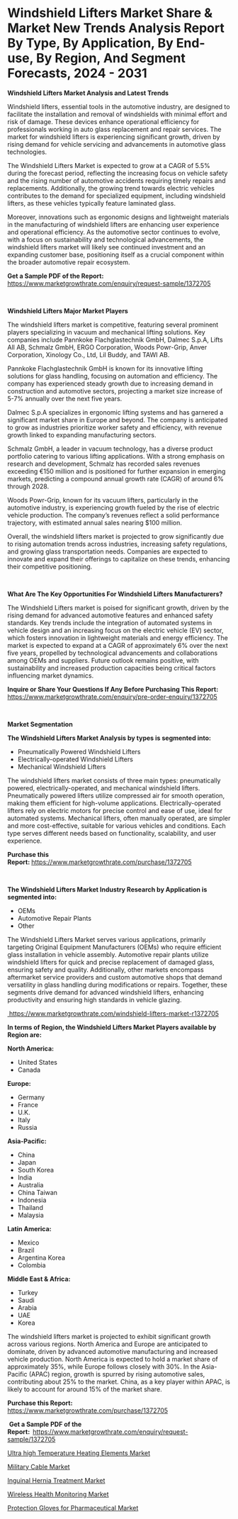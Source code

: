 <p><h1>Windshield Lifters Market Share & Market New Trends Analysis Report By Type, By Application, By End-use, By Region, And Segment Forecasts, 2024 - 2031</h1></p><p><strong>Windshield Lifters Market Analysis and Latest Trends</strong></p>
<p><p>Windshield lifters, essential tools in the automotive industry, are designed to facilitate the installation and removal of windshields with minimal effort and risk of damage. These devices enhance operational efficiency for professionals working in auto glass replacement and repair services. The market for windshield lifters is experiencing significant growth, driven by rising demand for vehicle servicing and advancements in automotive glass technologies.</p><p>The Windshield Lifters Market is expected to grow at a CAGR of 5.5% during the forecast period, reflecting the increasing focus on vehicle safety and the rising number of automotive accidents requiring timely repairs and replacements. Additionally, the growing trend towards electric vehicles contributes to the demand for specialized equipment, including windshield lifters, as these vehicles typically feature laminated glass.</p><p>Moreover, innovations such as ergonomic designs and lightweight materials in the manufacturing of windshield lifters are enhancing user experience and operational efficiency. As the automotive sector continues to evolve, with a focus on sustainability and technological advancements, the windshield lifters market will likely see continued investment and an expanding customer base, positioning itself as a crucial component within the broader automotive repair ecosystem.</p></p>
<p><strong>Get a Sample PDF of the Report:&nbsp;</strong> <a href="https://www.marketgrowthrate.com/enquiry/request-sample/1372705">https://www.marketgrowthrate.com/enquiry/request-sample/1372705</a></p>
<p>&nbsp;</p>
<p><strong>Windshield Lifters Major Market Players</strong></p>
<p><p>The windshield lifters market is competitive, featuring several prominent players specializing in vacuum and mechanical lifting solutions. Key companies include Pannkoke Flachglastechnik GmbH, Dalmec S.p.A, Lifts All AB, Schmalz GmbH, ERGO Corporation, Woods Powr-Grip, Anver Corporation, Xinology Co., Ltd, Lil Buddy, and TAWI AB.</p><p>Pannkoke Flachglastechnik GmbH is known for its innovative lifting solutions for glass handling, focusing on automation and efficiency. The company has experienced steady growth due to increasing demand in construction and automotive sectors, projecting a market size increase of 5-7% annually over the next five years.</p><p>Dalmec S.p.A specializes in ergonomic lifting systems and has garnered a significant market share in Europe and beyond. The company is anticipated to grow as industries prioritize worker safety and efficiency, with revenue growth linked to expanding manufacturing sectors.</p><p>Schmalz GmbH, a leader in vacuum technology, has a diverse product portfolio catering to various lifting applications. With a strong emphasis on research and development, Schmalz has recorded sales revenues exceeding €150 million and is positioned for further expansion in emerging markets, predicting a compound annual growth rate (CAGR) of around 6% through 2028.</p><p>Woods Powr-Grip, known for its vacuum lifters, particularly in the automotive industry, is experiencing growth fueled by the rise of electric vehicle production. The company’s revenues reflect a solid performance trajectory, with estimated annual sales nearing $100 million.</p><p>Overall, the windshield lifters market is projected to grow significantly due to rising automation trends across industries, increasing safety regulations, and growing glass transportation needs. Companies are expected to innovate and expand their offerings to capitalize on these trends, enhancing their competitive positioning.</p></p>
<p>&nbsp;</p>
<p><strong>What Are The Key Opportunities For Windshield Lifters Manufacturers?</strong></p>
<p><p>The Windshield Lifters market is poised for significant growth, driven by the rising demand for advanced automotive features and enhanced safety standards. Key trends include the integration of automated systems in vehicle design and an increasing focus on the electric vehicle (EV) sector, which fosters innovation in lightweight materials and energy efficiency. The market is expected to expand at a CAGR of approximately 6% over the next five years, propelled by technological advancements and collaborations among OEMs and suppliers. Future outlook remains positive, with sustainability and increased production capacities being critical factors influencing market dynamics.</p></p>
<p><strong>Inquire or Share Your Questions If Any Before Purchasing This Report:</strong> <a href="https://www.marketgrowthrate.com/enquiry/pre-order-enquiry/1372705">https://www.marketgrowthrate.com/enquiry/pre-order-enquiry/1372705</a></p>
<p>&nbsp;</p>
<p><strong>Market Segmentation</strong></p>
<p><strong>The Windshield Lifters Market Analysis by types is segmented into:</strong></p>
<p><ul><li>Pneumatically Powered Windshield Lifters</li><li>Electrically-operated Windshield Lifters</li><li>Mechanical Windshield Lifters</li></ul></p>
<p><p>The windshield lifters market consists of three main types: pneumatically powered, electrically-operated, and mechanical windshield lifters. Pneumatically powered lifters utilize compressed air for smooth operation, making them efficient for high-volume applications. Electrically-operated lifters rely on electric motors for precise control and ease of use, ideal for automated systems. Mechanical lifters, often manually operated, are simpler and more cost-effective, suitable for various vehicles and conditions. Each type serves different needs based on functionality, scalability, and user experience.</p></p>
<p><strong>Purchase this Report:&nbsp;</strong><a href="https://www.marketgrowthrate.com/purchase/1372705">https://www.marketgrowthrate.com/purchase/1372705</a></p>
<p>&nbsp;</p>
<p><strong>The Windshield Lifters Market Industry Research by Application is segmented into:</strong></p>
<p><ul><li>OEMs</li><li>Automotive Repair Plants</li><li>Other</li></ul></p>
<p><p>The Windshield Lifters Market serves various applications, primarily targeting Original Equipment Manufacturers (OEMs) who require efficient glass installation in vehicle assembly. Automotive repair plants utilize windshield lifters for quick and precise replacement of damaged glass, ensuring safety and quality. Additionally, other markets encompass aftermarket service providers and custom automotive shops that demand versatility in glass handling during modifications or repairs. Together, these segments drive demand for advanced windshield lifters, enhancing productivity and ensuring high standards in vehicle glazing.</p></p>
<p><a href="https://www.marketgrowthrate.com/windshield-lifters-market-r1372705">&nbsp;https://www.marketgrowthrate.com/windshield-lifters-market-r1372705</a></p>
<p><strong>In terms of Region, the Windshield Lifters Market Players available by Region are:</strong></p>
<p>
    <p> <strong> North America: </strong>
        <ul>
            <li>United States</li>
            <li>Canada</li>
        </ul>
        </p> 
    <p> <strong> Europe: </strong>
        <ul>
            <li>Germany</li>
            <li>France</li>
            <li>U.K.</li>
            <li>Italy</li>
            <li>Russia</li>
        </ul>
        </p> 
    <p> <strong> Asia-Pacific: </strong>
        <ul>
            <li>China</li>
            <li>Japan</li>
            <li>South Korea</li>
            <li>India</li>
            <li>Australia</li>
            <li>China Taiwan</li>
            <li>Indonesia</li>
            <li>Thailand</li>
            <li>Malaysia</li>
        </ul>
        </p> 
    <p> <strong> Latin America: </strong>
        <ul>
            <li>Mexico</li>
            <li>Brazil</li>
            <li>Argentina Korea</li>
            <li>Colombia</li>
        </ul>
        </p> 
    <p> <strong> Middle East & Africa: </strong>
        <ul>
            <li>Turkey</li>
            <li>Saudi</li>
            <li>Arabia</li>
            <li>UAE</li>
            <li>Korea</li>
        </ul>
    </p>
    </p>
<p><p>The windshield lifters market is projected to exhibit significant growth across various regions. North America and Europe are anticipated to dominate, driven by advanced automotive manufacturing and increased vehicle production. North America is expected to hold a market share of approximately 35%, while Europe follows closely with 30%. In the Asia-Pacific (APAC) region, growth is spurred by rising automotive sales, contributing about 25% to the market. China, as a key player within APAC, is likely to account for around 15% of the market share.</p></p>
<p><strong>Purchase this Report: </strong><a href="https://www.marketgrowthrate.com/purchase/1372705">https://www.marketgrowthrate.com/purchase/1372705</a></p>
<p>&nbsp;<strong>Get a Sample PDF of the Report:&nbsp;&nbsp;</strong><a href="https://www.marketgrowthrate.com/enquiry/request-sample/1372705">https://www.marketgrowthrate.com/enquiry/request-sample/1372705</a></p>
<p><strong></strong></p>
<p><p><a href="https://medium.com/@cearrahenry142024/what-are-the-growth-drivers-in-ultra-high-temperature-heating-elements-market-a221c415081d?postPublishedType=repub">Ultra high Temperature Heating Elements Market</a></p><p><a href="https://medium.com/@cearrahenry142024/emerging-trends-in-military-cable-market-global-outlook-and-future-prospects-from-2024-2031-db89032b48df?postPublishedType=repub">Military Cable Market</a></p><p><a href="https://www.linkedin.com/pulse/inguinal-hernia-treatment-market-research-report-exploring-p4sic">Inguinal Hernia Treatment Market</a></p><p><a href="https://www.linkedin.com/pulse/strategic-market-insights-navigating-global-wireless-health-qqrdc">Wireless Health Monitoring Market</a></p><p><a href="https://issuu.com/reportprime-2/docs/protection-gloves-for-pharmaceutica_7a2fb1a9e21a8f">Protection Gloves for Pharmaceutical Market</a></p></p>